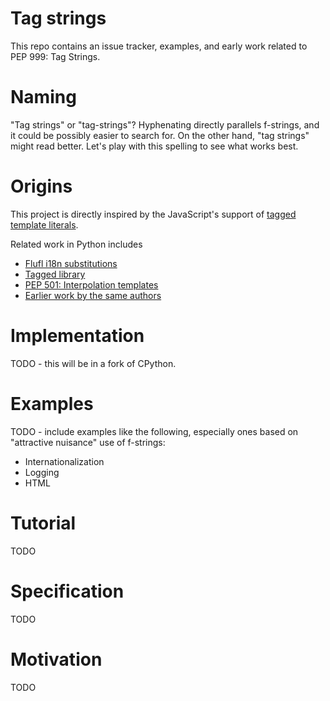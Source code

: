 # Tag strings

This repo contains an issue tracker, examples, and early work related to PEP 999: Tag Strings.


# Naming

"Tag strings" or "tag-strings"? Hyphenating directly parallels f-strings, and it could be possibly easier to search for. On the other hand, "tag strings" might read better. Let's play with this spelling to see what works best.


# Origins

This project is directly inspired by the JavaScript's support of [tagged template literals](https://developer.mozilla.org/en-US/docs/Web/JavaScript/Reference/Template_literals).

Related work in Python includes
- [Flufl i18n substitutions](https://flufli18n.readthedocs.io/en/stable/using.html#substitutions-and-placeholders)
- [Tagged library](https://github.com/jviide/tagged)
- [PEP 501: Interpolation templates](https://peps.python.org/pep-0501/)
- [Earlier work by the same authors](https://github.com/jimbaker/fl-string-pep)


# Implementation

TODO - this will be in a fork of CPython.


# Examples

TODO - include examples like the following, especially ones based on "attractive nuisance" use of f-strings:

- Internationalization
- Logging
- HTML


# Tutorial

TODO


# Specification

TODO


# Motivation

TODO

